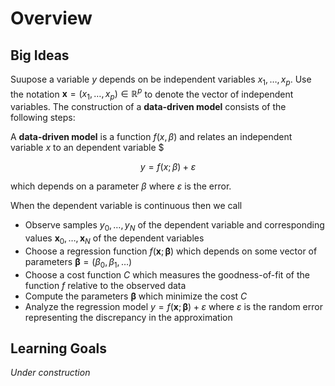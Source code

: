 # Overview

## Big Ideas

Suupose a variable $y$ depends on be independent variables $x_1,\dots,x_p$. Use the notation $\mathbf{x} = (x_1,\dots,x_p) \in \mathbb{R}^p$ to denote the vector of independent variables.  The construction of a **data-driven model** consists of the following steps:

A **data-driven model** is a function $f(x,\beta)$ and relates an independent variable $x$ to an dependent variable $

$$
y = f(x;\beta) + \varepsilon
$$

which depends on a parameter $\beta$
where $\varepsilon$ is the error.

When the dependent variable is continuous then we call 


* Observe samples $y_0,\dots,y_N$ of the dependent variable and corresponding values $\mathbf{x}_0,\dots,\mathbf{x}_N$ of the dependent variables 
* Choose a regression function $f(\mathbf{x}; \boldsymbol{\beta})$ which depends on some vector of parameters $\boldsymbol{\beta} = (\beta_0,\beta_1,\dots)$
* Choose a cost function $C$ which measures the goodness-of-fit of the function $f$ relative to the observed data
* Compute the parameters $\boldsymbol{\beta}$ which minimize the cost $C$
* Analyze the regression model $y = f(\mathbf{x} ; \boldsymbol{\beta}) + \varepsilon$ where $\varepsilon$ is the random error representing the discrepancy in the approximation

## Learning Goals

*Under construction*
